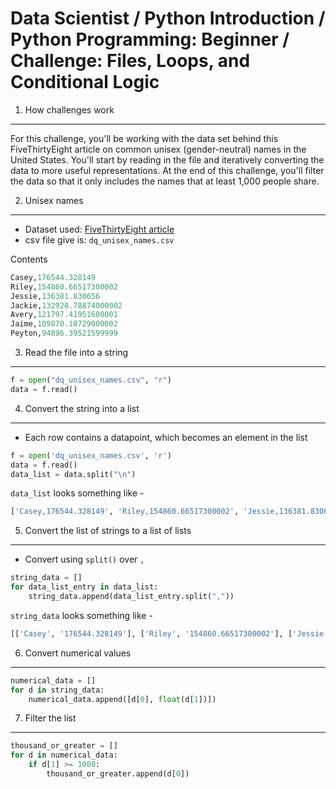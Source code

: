 Data Scientist / Python Introduction / Python Programming: Beginner / Challenge: Files, Loops, and Conditional Logic
====================================================================================================================

1. How challenges work
----------------------

For this challenge, you'll be working with the data set behind this FiveThirtyEight article on common unisex (gender-neutral) names in the United States. You'll start by reading in the file and iteratively converting the data to more useful representations. At the end of this challenge, you'll filter the data so that it only includes the names that at least 1,000 people share.

2. Unisex names
---------------

- Dataset used: [FiveThirtyEight article](http://fivethirtyeight.com/features/there-are-922-unisex-names-in-america-is-yours-one-of-them/)
- csv file give is: `dq_unisex_names.csv`

Contents

```python
Casey,176544.328149
Riley,154860.66517300002
Jessie,136381.830656
Jackie,132928.78874000002
Avery,121797.41951600001
Jaime,109870.18729000002
Peyton,94896.39521599999
```

3. Read the file into a string
------------------------------

```python
f = open("dq_unisex_names.csv", "r")
data = f.read()
```

4. Convert the string into a list
---------------------------------

- Each row contains a datapoint, which becomes an element in the list

```python
f = open('dq_unisex_names.csv', 'r')
data = f.read()
data_list = data.split("\n")
```

`data_list` looks something like -

```python
['Casey,176544.328149', 'Riley,154860.66517300002', 'Jessie,136381.830656', ...]
```

5. Convert the list of strings to a list of lists
-------------------------------------------------

- Convert using `split()` over `,`

```python
string_data = []
for data_list_entry in data_list: 
    string_data.append(data_list_entry.split(","))
```

`string_data` looks something like -

```python
[['Casey', '176544.328149'], ['Riley', '154860.66517300002'], ['Jessie', '136381.830656'], ...]
```

6. Convert numerical values
---------------------------

```python
numerical_data = []
for d in string_data:
    numerical_data.append([d[0], float(d[1])])
```

7. Filter the list
------------------

```python
thousand_or_greater = []
for d in numerical_data:
    if d[1] >= 1000:
        thousand_or_greater.append(d[0])
```
